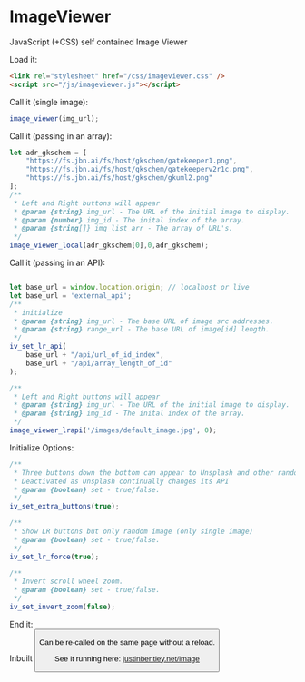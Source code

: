 # ImageViewer
JavaScript (+CSS) self contained Image Viewer

Load it:
```html
<link rel="stylesheet" href="/css/imageviewer.css" />
<script src="/js/imageviewer.js"></script>
```

Call it (single image):
```javascript
image_viewer(img_url);
```

Call it (passing in an array):
```javascript
let adr_gkschem = [
    "https://fs.jbn.ai/fs/host/gkschem/gatekeeper1.png",
    "https://fs.jbn.ai/fs/host/gkschem/gatekeeperv2r1c.png",
    "https://fs.jbn.ai/fs/host/gkschem/gkuml2.png"
];
/**
 * Left and Right buttons will appear
 * @param {string} img_url - The URL of the initial image to display.
 * @param {number} img_id - The inital index of the array. 
 * @param {string[]} img_list_arr - The array of URL's.
 */
image_viewer_local(adr_gkschem[0],0,adr_gkschem);
```

Call it (passing in an API):
```javascript

let base_url = window.location.origin; // localhost or live
let base_url = 'external_api';
/**
 * initialize
 * @param {string} img_url - The base URL of image src addresses.
 * @param {string} range_url - The base URL of image[id] length. 
 */
iv_set_lr_api(
    base_url + "/api/url_of_id_index",
    base_url + "/api/array_length_of_id"
);

/**
 * Left and Right buttons will appear
 * @param {string} img_url - The URL of the initial image to display.
 * @param {string} img_id - The inital index of the array. 
 */
image_viewer_lrapi('/images/default_image.jpg', 0);
```

Initialize Options:
```javascript
/**
 * Three buttons down the bottom can appear to Unsplash and other random images
 * Deactivated as Unsplash continually changes its API
 * @param {boolean} set - true/false.
 */
iv_set_extra_buttons(true);

/**
 * Show LR buttons but only random image (only single image)
 * @param {boolean} set - true/false.
 */
iv_set_lr_force(true);

/**
 * Invert scroll wheel zoom.
 * @param {boolean} set - true/false.
 */
iv_set_invert_zoom(false);
```

End it:<br>
Inbuilt <button>

Can be re-called on the same page without a reload. 

See it running here: [justinbentley.net/image](https://justinbentley.net/image)

